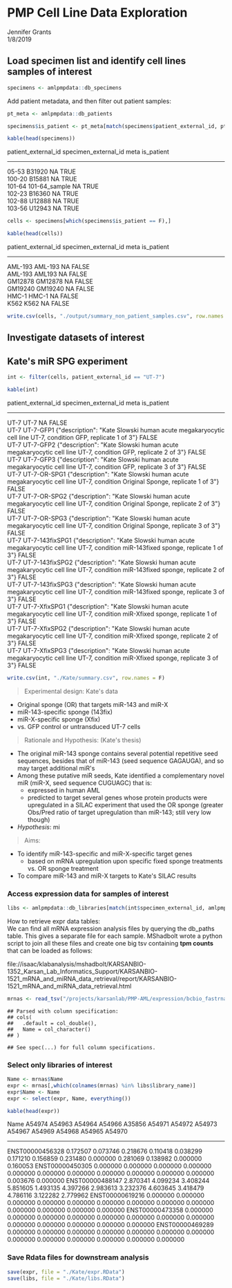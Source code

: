 # PMP Cell Line Data Exploration
Jennifer Grants  
1/8/2019  







## Load specimen list and identify cell lines samples of interest

```r
specimens <- amlpmpdata::db_specimens
```

Add patient metadata, and then filter out patient samples:

```r
pt_meta <- amlpmpdata::db_patients

specimens$is_patient <- pt_meta[match(specimens$patient_external_id, pt_meta$external_id),]$is_patient

kable(head(specimens))
```



patient_external_id   specimen_external_id   meta   is_patient 
--------------------  ---------------------  -----  -----------
05-53                 B31920                 NA     TRUE       
100-20                B15881                 NA     TRUE       
101-64                101-64_sample          NA     TRUE       
102-23                B16360                 NA     TRUE       
102-88                U12888                 NA     TRUE       
103-56                U12943                 NA     TRUE       




```r
cells <- specimens[which(specimens$is_patient == F),]

kable(head(cells))
```



patient_external_id   specimen_external_id   meta   is_patient 
--------------------  ---------------------  -----  -----------
AML-193               AML-193                NA     FALSE      
AML-193               AML193                 NA     FALSE      
GM12878               GM12878                NA     FALSE      
GM19240               GM19240                NA     FALSE      
HMC-1                 HMC-1                  NA     FALSE      
K562                  K562                   NA     FALSE      


```r
write.csv(cells, "./output/summary_non_patient_samples.csv", row.names = F)
```


## Investigate datasets of interest  

## Kate's miR SPG experiment  


```r
int <- filter(cells, patient_external_id == "UT-7")

kable(int)
```



patient_external_id   specimen_external_id   meta                                                                                                                         is_patient 
--------------------  ---------------------  ---------------------------------------------------------------------------------------------------------------------------  -----------
UT-7                  UT-7                   NA                                                                                                                           FALSE      
UT-7                  UT-7-GFP1              {"description": "Kate Slowski human acute megakaryocytic cell line UT-7, condition GFP, replicate 1 of 3"}                   FALSE      
UT-7                  UT-7-GFP2              {"description": "Kate Slowski human acute megakaryocytic cell line UT-7, condition GFP, replicate 2 of 3"}                   FALSE      
UT-7                  UT-7-GFP3              {"description": "Kate Slowski human acute megakaryocytic cell line UT-7, condition GFP, replicate 3 of 3"}                   FALSE      
UT-7                  UT-7-OR-SPG1           {"description": "Kate Slowski human acute megakaryocytic cell line UT-7, condition Original Sponge, replicate 1 of 3"}       FALSE      
UT-7                  UT-7-OR-SPG2           {"description": "Kate Slowski human acute megakaryocytic cell line UT-7, condition Original Sponge, replicate 2 of 3"}       FALSE      
UT-7                  UT-7-OR-SPG3           {"description": "Kate Slowski human acute megakaryocytic cell line UT-7, condition Original Sponge, replicate 3 of 3"}       FALSE      
UT-7                  UT-7-143fixSPG1        {"description": "Kate Slowski human acute megakaryocytic cell line UT-7, condition miR-143fixed sponge, replicate 1 of 3"}   FALSE      
UT-7                  UT-7-143fixSPG2        {"description": "Kate Slowski human acute megakaryocytic cell line UT-7, condition miR-143fixed sponge, replicate 2 of 3"}   FALSE      
UT-7                  UT-7-143fixSPG3        {"description": "Kate Slowski human acute megakaryocytic cell line UT-7, condition miR-143fixed sponge, replicate 3 of 3"}   FALSE      
UT-7                  UT-7-XfixSPG1          {"description": "Kate Slowski human acute megakaryocytic cell line UT-7, condition miR-Xfixed sponge, replicate 1 of 3"}     FALSE      
UT-7                  UT-7-XfixSPG2          {"description": "Kate Slowski human acute megakaryocytic cell line UT-7, condition miR-Xfixed sponge, replicate 2 of 3"}     FALSE      
UT-7                  UT-7-XfixSPG3          {"description": "Kate Slowski human acute megakaryocytic cell line UT-7, condition miR-Xfixed sponge, replicate 3 of 3"}     FALSE      


```r
write.csv(int, "./Kate/summary.csv", row.names = F)
```


> Experimental design: Kate's data  

* Original sponge (OR) that targets miR-143 and miR-X  
* miR-143-specific sponge (143fix)  
* miR-X-specific sponge (Xfix)  
* vs. GFP control or untransduced UT-7 cells

> Rationale and Hypothesis: (Kate's thesis)  

* The original miR-143 sponge contains several potential repetitive seed sequences, besides that of miR-143 (seed sequence GAGAUGA), and so may target additional miR's  
* Among these putative miR seeds, Kate identified a complementary novel miR (miR-X, seed sequence CUGUAGC) that is: 
    * expressed in human AML  
    * predicted to target several genes whose protein products were upregulated in a SILAC experiment that used the OR sponge (greater Obs/Pred ratio of target upregulation than miR-143; still very low though)  
* _Hypothesis_: mi

> Aims:  

* To identify miR-143-specific and miR-X-specific target genes  
    * based on mRNA upregulation upon specific fixed sponge treatments vs. OR sponge treatment
* To compare miR-143 and miR-X targets to Kate's SILAC results  


### Access expression data for samples of interest  

```r
libs <- amlpmpdata::db_libraries[match(int$specimen_external_id, amlpmpdata::db_libraries$specimen_subset_external_id),]
```

How to retrieve expr data tables:  
We can find all mRNA expression analysis files by querying the db_paths table. This gives a separate file for each sample. MShadbolt wrote a python script to join all these files and create one big tsv containing **tpm counts** that can be loaded as follows:  

file://isaac/klabanalysis/mshadbolt/KARSANBIO-1352_Karsan_Lab_Informatics_Support/KARSANBIO-1521_mRNA_and_miRNA_data_retrieval/report/KARSANBIO-1521_mRNA_and_miRNA_data_retrieval.html  


```r
mrnas <- read_tsv("/projects/karsanlab/PMP-AML/expression/bcbio_fastrnaseq_salmon/salmon_AML_PMP_expression_output.tsv")
```

```
## Parsed with column specification:
## cols(
##   .default = col_double(),
##   Name = col_character()
## )
```

```
## See spec(...) for full column specifications.
```


### Select only libraries of interest

```r
Name <- mrnas$Name
expr <- mrnas[,which(colnames(mrnas) %in% libs$library_name)]
expr$Name <- Name
expr <- select(expr, Name, everything())

kable(head(expr))
```



Name                 A54974     A54963     A54964     A54966     A35856     A54971     A54972     A54973     A54967     A54969     A54968     A54965     A54970
----------------  ---------  ---------  ---------  ---------  ---------  ---------  ---------  ---------  ---------  ---------  ---------  ---------  ---------
ENST00000456328    0.172507   0.073746   0.218676   0.110418   0.038299   0.171210   0.156859   0.231480   0.000000   0.281069   0.138982   0.000000   0.160053
ENST00000450305    0.000000   0.000000   0.000000   0.000000   0.000000   0.000000   0.000000   0.000000   0.000000   0.000000   0.000000   0.003676   0.000000
ENST00000488147    2.870341   4.099234   3.408244   5.851605   1.493135   4.397266   2.983613   3.232376   4.603645   3.418479   4.786116   3.122282   2.779962
ENST00000619216    0.000000   0.000000   0.000000   0.000000   0.000000   0.000000   0.000000   0.000000   0.000000   0.000000   0.000000   0.000000   0.000000
ENST00000473358    0.000000   0.000000   0.000000   0.000000   0.000000   0.000000   0.000000   0.000000   0.000000   0.000000   0.000000   0.000000   0.000000
ENST00000469289    0.000000   0.000000   0.000000   0.000000   0.000000   0.000000   0.000000   0.000000   0.000000   0.000000   0.000000   0.000000   0.000000


### Save Rdata files for downstream analysis  

```r
save(expr, file = "./Kate/expr.RData")
save(libs, file = "./Kate/libs.RData")
```



